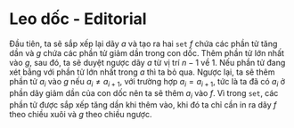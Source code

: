 # Leo dốc - Editorial

Đầu tiên, ta sẽ sắp xếp lại dãy $a$ và tạo ra hai `set` $f$ chứa các phần tử tăng dần và $g$ chứa các phần tử giảm dần trong con dốc. Thêm phần tử lớn nhất vào $g$, sau đó, ta sẽ duyệt ngược dãy $a$ từ vị trí $n - 1$ về $1$. Nếu phần tử đang xét bằng với phần tử lớn nhất trong $a$ thì ta bỏ qua. Ngược lại, ta sẽ thêm phần tử $a_i$ vào $g$ nếu $a_i \ne a_{i + 1}$, với trường hợp $a_i = a_{i + 1}$, tức là ta đã có $a_i$ ở phần dãy giảm dần của con dốc nên ta sẽ thêm $a_i$ vào $f$. Vì trong `set`, các phần tử được sắp xếp tăng dần khi thêm vào, khi đó ta chỉ cần in ra dãy $f$ theo chiều xuôi và $g$ theo chiều ngược.
